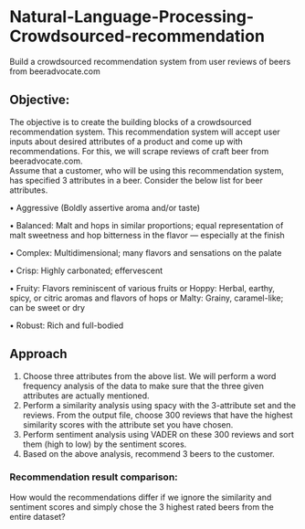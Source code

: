 # Natural-Language-Processing-Crowdsourced-recommendation
Build a crowdsourced recommendation system from user reviews of beers from beeradvocate.com

## Objective: 
The objective is to create the building blocks of a crowdsourced recommendation system. This recommendation system will accept user inputs about desired attributes of a product and come up with recommendations. For this, we will scrape reviews of craft beer from beeradvocate.com.  
Assume that a customer, who will be using this recommendation system, has specified 3 attributes in a beer. Consider the below list for beer attributes.

  •	Aggressive (Boldly assertive aroma and/or taste)
  
  •	Balanced: Malt and hops in similar proportions; equal representation of malt sweetness and hop bitterness in the flavor — especially at     the finish
  
  •	Complex: Multidimensional; many flavors and sensations on the palate
  
  •	Crisp: Highly carbonated; effervescent
  
  •	Fruity: Flavors reminiscent of various fruits or Hoppy: Herbal, earthy, spicy, or citric aromas and flavors of hops or Malty: Grainy,       caramel-like; can be sweet or dry
  
  •	Robust: Rich and full-bodied

## Approach
1. Choose three attributes from the above list. We will perform a word frequency analysis of the data to make sure that the three given attributes are actually mentioned.   
2. Perform a similarity analysis using spacy with the 3-attribute set and the reviews. From the output file, choose 300 reviews that have the highest similarity scores with the attribute set you have chosen. 
3. Perform sentiment analysis using VADER on these 300 reviews and sort them (high to low) by the sentiment scores.
4. Based on the above analysis, recommend 3 beers to the customer. 

### Recommendation result comparison:
How would the recommendations differ if we ignore the similarity and sentiment scores and simply chose the 3 highest rated beers from the entire dataset? 

